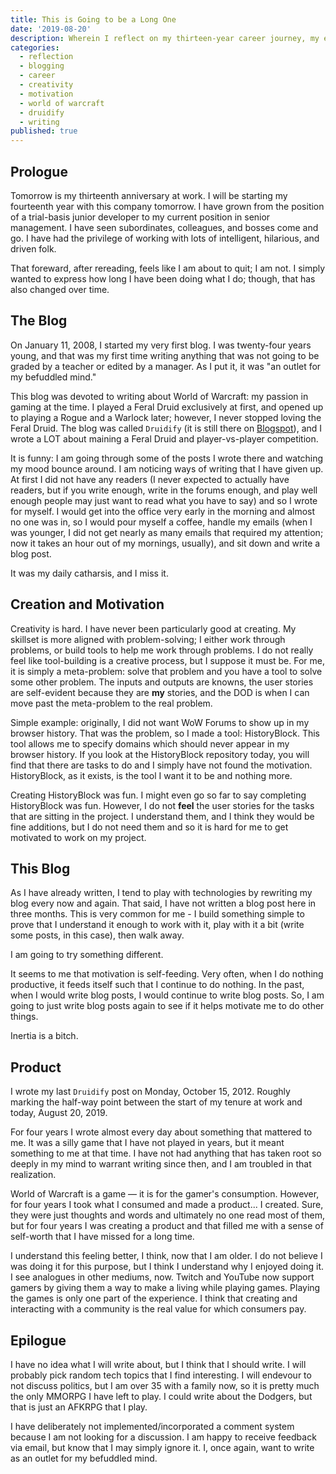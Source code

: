 ```yaml
---
title: This is Going to be a Long One
date: '2019-08-20'
description: Wherein I reflect on my thirteen-year career journey, my early WoW blog "Druidify", and my thoughts on creativity, motivation, and the value of creating content as an outlet for my befuddled mind.
categories:
  - reflection
  - blogging
  - career
  - creativity
  - motivation
  - world of warcraft
  - druidify
  - writing
published: true
---
```


## Prologue

Tomorrow is my thirteenth anniversary at work. I will be starting my fourteenth year with this company tomorrow. I have
grown from the position of a trial-basis junior developer to my current position in senior management. I have seen
subordinates, colleagues, and bosses come and go. I have had the privilege of working with lots of intelligent,
hilarious, and driven folk.

That foreward, after rereading, feels like I am about to quit; I am not. I simply wanted to express how long I have been
doing what I do; though, that has also changed over time.

## The Blog

On January 11, 2008, I started my very first blog. I was twenty-four years young, and that was my first time writing
anything that was not going to be graded by a teacher or edited by a manager. As I put it, it was "an outlet for my
befuddled mind."

This blog was devoted to writing about World of Warcraft: my passion in gaming at the time. I played a Feral Druid
exclusively at first, and opened up to playing a Rogue and a Warlock later; however, I never stopped loving the Feral
Druid. The blog was called `Druidify` (it is still there on [Blogspot](https://druidify.blogspot.com)), and I wrote a
LOT about maining a Feral Druid and player-vs-player competition.

It is funny: I am going through some of the posts I wrote there and watching my mood bounce around. I am noticing ways
of writing that I have given up. At first I did not have any readers (I never expected to actually have readers, but if
you write enough, write in the forums enough, and play well enough people may just want to read what you have to say)
and so I wrote for myself. I would get into the office very early in the morning and almost no one was in, so I would
pour myself a coffee, handle my emails (when I was younger, I did not get nearly as many emails that required my
attention; now it takes an hour out of my mornings, usually), and sit down and write a blog post.

It was my daily catharsis, and I miss it.

## Creation and Motivation

Creativity is hard. I have never been particularly good at creating. My skillset is more aligned with problem-solving; I
either work through problems, or build tools to help me work through problems. I do not really feel like tool-building
is a creative process, but I suppose it must be. For me, it is simply a meta-problem: solve that problem and you have a
tool to solve some other problem. The inputs and outputs are knowns, the user stories are self-evident because they
are **my** stories, and the DOD is when I can move past the meta-problem to the real problem.

Simple example: originally, I did not want WoW Forums to show up in my browser history. That was the problem, so I made
a tool: HistoryBlock. This tool allows me to specify domains which should never appear in my browser history. If you
look at the HistoryBlock repository today, you will find that there are tasks to do and I simply have not found the
motivation. HistoryBlock, as it exists, is the tool I want it to be and nothing more.

Creating HistoryBlock was fun. I might even go so far to say completing HistoryBlock was fun. However, I do not **feel**
the user stories for the tasks that are sitting in the project. I understand them, and I think they would be fine
additions, but I do not need them and so it is hard for me to get motivated to work on my project.

## This Blog

As I have already written, I tend to play with technologies by rewriting my blog every now and again. That said, I have
not written a blog post here in three months. This is very common for me - I build something simple to prove that I
understand it enough to work with it, play with it a bit (write some posts, in this case), then walk away.

I am going to try something different.

It seems to me that motivation is self-feeding. Very often, when I do nothing productive, it feeds itself such that I
continue to do nothing. In the past, when I would write blog posts, I would continue to write blog posts. So, I am going
to just write blog posts again to see if it helps motivate me to do other things.

Inertia is a bitch.

## Product

I wrote my last `Druidify` post on Monday, October 15, 2012. Roughly marking the half-way point between the start of my
tenure at work and today, August 20, 2019.

For four years I wrote almost every day about something that mattered to me. It was a silly game that I have not played
in years, but it meant something to me at that time. I have not had anything that has taken root so deeply in my mind to
warrant writing since then, and I am troubled in that realization.

World of Warcraft is a game — it is for the gamer's consumption. However, for four years I took what I consumed and made
a product... I created. Sure, they were just thoughts and words and ultimately no one read most of them, but for four
years I was creating a product and that filled me with a sense of self-worth that I have missed for a long time.

I understand this feeling better, I think, now that I am older. I do not believe I was doing it for this purpose, but I
think I understand why I enjoyed doing it. I see analogues in other mediums, now. Twitch and YouTube now support gamers
by giving them a way to make a living while playing games. Playing the games is only one part of the experience. I think
that creating and interacting with a community is the real value for which consumers pay.

## Epilogue

I have no idea what I will write about, but I think that I should write. I will probably pick random tech topics that I
find interesting. I will endevour to not discuss politics, but I am over 35 with a family now, so it is pretty much the
only MMORPG I have left to play. I could write about the Dodgers, but that is just an AFKRPG that I play.

I have deliberately not implemented/incorporated a comment system because I am not looking for a discussion. I am happy
to receive feedback via email, but know that I may simply ignore it. I, once again, want to write as an outlet for my
befuddled mind.
